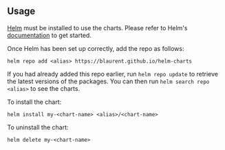 ## Usage

[Helm](https://helm.sh) must be installed to use the charts. Please refer to
Helm's [documentation](https://helm.sh/docs) to get started.

Once Helm has been set up correctly, add the repo as follows:

    helm repo add <alias> https://blaurent.github.io/helm-charts

If you had already added this repo earlier, run `helm repo update` to retrieve
the latest versions of the packages. You can then run `helm search repo <alias>`
to see the charts.

To install the <chart-name> chart:

    helm install my-<chart-name> <alias>/<chart-name>

To uninstall the chart:

    helm delete my-<chart-name>
